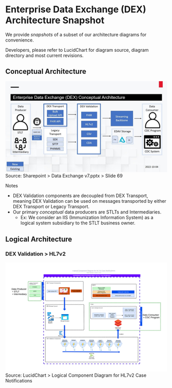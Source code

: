 # Enterprise Data Exchange (DEX) Architecture Snapshot

We provide _snapshots_ of a subset of our architecture diagrams for convenience.

Developers, please refer to LucidChart for diagram source, diagram directory and most current revisions.

## Conceptual Architecture
![DEX Conceptual Architecture](docs/DEX-Conceptual.png)
Source: Sharepoint > Data Exchange v7.pptx > Slide 69

Notes
- DEX Validation components are decoupled from DEX Transport, meaning DEX Validation can be used on messages transported by either DEX Transport or Legacy Transport.
- Our primary _conceptual_ data producers are STLTs and Intermediaries.
  * Ex: We consider an IIS (Immunization Information System) as a logical system subsidiary to the STLT business owner.

## Logical Architecture
### DEX Validation > HL7v2
![DEX Logical Architecture for HL7v2 Case Notifications](docs/DEX-Logical-HL7v2Case.png)
Source: LucidChart > Logical Component Diagram for HL7v2 Case Notifications

